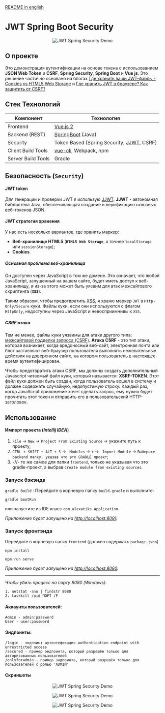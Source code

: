[README in english](README.en.md)

# JWT Spring Boot Security

<p align="center">
  <img src="https://github.com/alexatiks/spring-security-jwt-csrf/raw/master/screenshots/jwt-spring-security-1.png?raw=true" alt="JWT Spring Security Demo"/>
</p>

## О проекте

Это демонстрация аутентификации на основе токена с использованием **JSON Web Token** и 
**CSRF**, **Spring Security**, **Spring Boot** и **Vue js**. Это решение частично основано на блогах
[Где хранить ваши JWT-файлы - Cookies vs HTML5 Web Storage](https://stormpath.com/blog/where-to-store-your-jwts-cookies-vs-html5-web-storage) 
и [Где хранить JWT в браузере? Как защитить от CSRF?](Https://stackoverflow.com/questions/27067251/where-to-store-jwt-in-browser-how-to-protect-against-csrf)

## Стек Технологий
Компонент         | Технология
---               | ---
Frontend          | [Vue.js 2](https://github.com/vuejs/vue)
Backend (REST)    | [SpringBoot](https://projects.spring.io/spring-boot) (Java)
Security          | Token Based (Spring Security, [JJWT](https://github.com/auth0/java-jwt), CSRF)
Client Build Tools| [vue-cli](https://github.com/vuejs/vue-cli), Webpack, npm
Server Build Tools| Gradle

## Безопасность (`Security`)

#### JWT token

Для генерации и проверки JWT я использую [JJWT](https://github.com/auth0/java-jwt).
**JJWT** - автономная библиотека Java, обеспечивающая создание и верификацию сквозных веб-токенов JSON.

#### JWT стратегия хранения
У нас есть несколько вариантов, где хранить маркер:

* **Веб-хранилище HTML5** (**`HTML5 Web Storage`**, а точнее `localStorage` или `sessionStorage`);
* **Cookies**.

##### Основная проблема веб-хранилища
Он доступен через JavaScript в том же домене. Это означает, что любой JavaScript, запущенный на вашем сайте, будет иметь 
доступ к веб-хранилищу, и из-за этого может быть уязвим для атак межсайтового скриптинга (**`XSS`**).

Таким образом, чтобы предотвратить [XSS](https://ru.wikipedia.org/wiki/Межсайтовый_скриптинг), я храню маркер `JWT` в 
`Http-Only/Secure` куки. Файлы куки, если они используются с флагом `HttpOnly`, недоступны через JavaScript и невосприимчивы к `XSS`.


##### CSRF атака

Тем не менее, файлы куки уязвимы для атаки другого типа: [межсайтовой подделки запроса (CSRF)](https://ru.wikipedia.org/wiki/Межсайтовая_подделка_запроса).
**Атака CSRF** - это тип атаки, которая возникает, когда вредоносный веб-сайт, электронная почта или блог заставляют 
веб-браузер пользователя выполнять нежелательные действия на доверенном сайте, на котором пользователь в настоящее время 
аутентифицирован.

Чтобы предотвратить атаки CSRF, мы должны создать дополнительный Javascript читаемый файл куки, который называется: 
**XSRF-TOKEN**. Этот файл куки должен быть создан, когда пользователь вошел в систему и должен содержать случайную, 
недопустимую строку. Каждый раз, когда JavaScript приложение хочет сделать запрос, ему нужно будет прочитать этот 
токен и отправить его в пользовательский HTTP-заголовок.

## Использование
#### Импорт проекта (_Intellij IDEA_)

1. `File` -> `New` -> `Project From Existing Source` -> укажите путь к проекту;
2. `CTRL + SHIFT + ALT + S` -> ` Modules` -> `+` -> ` Import Module` -> `Выберите backend папку, указав что это GRADLE проект`;
3. -//- то же самое для папки `frontend`, только не указывая что это gradle-проект, а выбрав `Create module from existing sources`.

### Запуск бэкэнда

`gradle Build` : Перейдите в корневую папку  `build.gradle` и выполните:

```sbtshell
gradle bootRun
```
или запустите из IDE класс `com.alexatiks.Application`.

_Приложение будет запущено на [http://localhost:8091](http://localhost:8091)._


### Запуск фронтэнда

Перейдите в корневую папку `frontend` (должен содержать `package.json`)

```npm
npm install

npm run serve
```
_Приложение будет запущено на  [http://localhost:8080](http://localhost:8080)._

___

_Чтобы убить процесс на порту 8080 (Windows)_:

```sbtshell
1. netstat -ano | findstr 8080
2. taskkill /pid ПОРТ /F
``` 

#### Аккаунты пользователей:
```
Admin - admin:password
User - user:password
```

#### Эндпоинты:
```
/login - эндпоинт аутентефикации authentication endpoint with unrestricted access
/secured - пример эндпоинта, который разрешён только для авторизованных пользователей
/onlyforadmin - пример эндпоинта, который разрешён только для пользователей с ролью 'ADMIN'
```

#### Скриншоты

<p align="center">
  <img src="https://github.com/alexatiks/spring-security-jwt-csrf/raw/master/screenshots/jwt-spring-security-0.png?raw=true" alt="JWT Spring Security Demo"/>
</p>

<p align="center">
  <img src="https://github.com/alexatiks/spring-security-jwt-csrf/raw/master/screenshots/jwt-spring-security-1.png?raw=true" alt="JWT Spring Security Demo"/>
</p>

<p align="center">
  <img src="https://github.com/alexatiks/spring-security-jwt-csrf/raw/master/screenshots/jwt-spring-security-2.png?raw=true" alt="JWT Spring Security Demo"/>
</p>